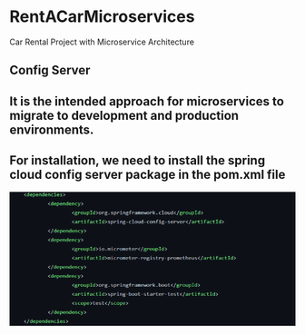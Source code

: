 # RentACarMicroservices
Car Rental Project with Microservice Architecture

<h2>Config Server<h2>

<h2>It is the intended approach for microservices to migrate to development and production environments.</h2>

<h2>For installation, we need to install the spring cloud config server package in the pom.xml file</h2>

<img src="https://github.com/mhmmedinan/rentACarMicroservices/blob/master/microservicesimages/configserverpom.png" width="auto">

